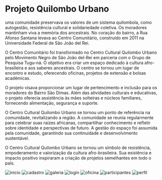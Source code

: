 # Projeto Quilombo Urbano
uma comunidade preservava os valores de um sistema quilombola, como autogestão, resistência cultural e solidariedade coletiva. Os moradores mantinham viva a memória dos ancestrais. No coração do bairro, a Rua Afonso Santana levava ao Centro Comunitário, construído em 2011 na Universidade Federal de São João del Rei.

O Centro Comunitário foi transformado no Centro Cultural Quilombo Urbano pelo Movimento Negro de São João del-Rei em parceria com o Grupo de Pesquisa Tugu-ná. O objetivo era criar um espaço dedicado à cultura afro-brasileira e aos saberes ancestrais. O centro se tornou um lugar de encontro e estudo, oferecendo oficinas, projetos de extensão e bolsas acadêmicas.

O projeto visava proporcionar um lugar de pertencimento e inclusão para os moradores do Bairro São Dimas. Além das atividades culturais e educativas, o projeto oferecia assistência às mães solteiras e núcleos familiares, fornecendo alimentação, segurança e suporte.

O Centro Cultural Quilombo Urbano se tornou um ponto de referência na comunidade, revitalizando a região. A comunidade se reunia regularmente para celebrar suas raízes africanas, compartilhar conhecimento e refletir sobre identidade e perspectivas de futuro. A gestão do espaço foi assumida pela comunidade, garantindo sua continuidade e desenvolvimento sustentável.

O Centro Cultural Quilombo Urbano se tornou um símbolo de resistência, empoderamento e valorização da cultura afro-brasileira. Sua existência e impacto positivo inspiraram a criação de projetos semelhantes em todo o país.


![inicio](https://github.com/nojirilucas/Projeto_Quilombo_Urbano/assets/103136574/bfa86203-dbed-4341-921a-5afebd7af8b8)
![cadastro](https://github.com/nojirilucas/Projeto_Quilombo_Urbano/assets/103136574/1f1764ec-36b0-4cf1-867b-998e28a3a30d)
![galeria](https://github.com/nojirilucas/Projeto_Quilombo_Urbano/assets/103136574/81bd0388-d32d-4176-aa27-c26e3066ae05)
![login](https://github.com/nojirilucas/Projeto_Quilombo_Urbano/assets/103136574/9ce672f2-f14a-4c96-b310-15985581cf18)
![oficina](https://github.com/nojirilucas/Projeto_Quilombo_Urbano/assets/103136574/83a850b6-4653-41a5-ad90-148a2daead90)
![participantes](https://github.com/nojirilucas/Projeto_Quilombo_Urbano/assets/103136574/f7a576d4-63ce-4cbe-bed9-ff91e1bd9b53)
![perfil](https://github.com/nojirilucas/Projeto_Quilombo_Urbano/assets/103136574/5fc15f45-c4a8-48d5-9db1-283440087700)
